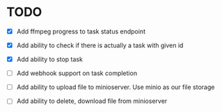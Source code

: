 # TODO
- [x] Add ffmpeg progress to task status endpoint
- [x] Add ability to check if there is actually a task with given id
- [x] Add ability to stop task
- [ ] Add webhook support on task completion

- [ ] Add ability to upload file to minioserver. Use minio as our file storage
- [ ] Add ability to delete, download file from minioserver